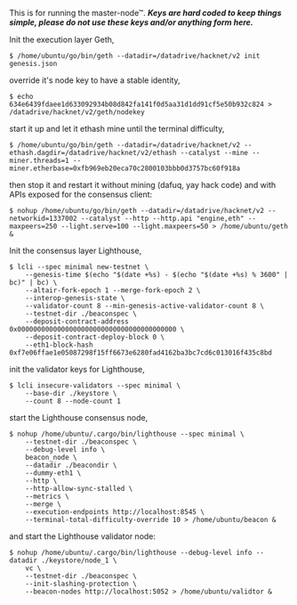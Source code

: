 This is for running the master-node™. ***Keys are hard coded to keep things simple, please do not use these keys and/or anything form here.***

Init the execution layer Geth,

```
$ /home/ubuntu/go/bin/geth --datadir=/datadrive/hacknet/v2 init genesis.json
```

override it's node key to have a stable identity,

```
$ echo 634e6439fdaee1d633092934b08d842fa141f0d5aa31d1dd91cf5e50b932c824 > /datadrive/hacknet/v2/geth/nodekey
```

start it up and let it ethash mine until the terminal difficulty,

```
$ /home/ubuntu/go/bin/geth --datadir=/datadrive/hacknet/v2 --ethash.dagdir=/datadrive/hacknet/v2/ethash --catalyst --mine --miner.threads=1 --miner.etherbase=0xfb969eb20eca70c2800103bbb0d3757bc60f918a
```

then stop it and restart it without mining (dafuq, yay hack code) and with APIs exposed for the consensus client:

```
$ nohup /home/ubuntu/go/bin/geth --datadir=/datadrive/hacknet/v2 --networkid=1337002 --catalyst --http --http.api "engine,eth" --maxpeers=250 --light.serve=100 --light.maxpeers=50 > /home/ubuntu/geth &
```

Init the consensus layer Lighthouse,

```
$ lcli --spec minimal new-testnet \
	--genesis-time $(echo "$(date +%s) - $(echo "$(date +%s) % 3600" | bc)" | bc) \
	--altair-fork-epoch 1 --merge-fork-epoch 2 \
	--interop-genesis-state \
	--validator-count 8 --min-genesis-active-validator-count 8 \
	--testnet-dir ./beaconspec \
	--deposit-contract-address 0x0000000000000000000000000000000000000000 \
	--deposit-contract-deploy-block 0 \
	--eth1-block-hash 0xf7e06ffae1e05087298f15ff6673e6280fad4162ba3bc7cd6c013016f435c8bd
```

init the validator keys for Lighthouse,

```
$ lcli insecure-validators --spec minimal \
	--base-dir ./keystore \
	--count 8 --node-count 1
```

start the Lighthouse consensus node,

```
$ nohup /home/ubuntu/.cargo/bin/lighthouse --spec minimal \
	--testnet-dir ./beaconspec \
	--debug-level info \
	beacon_node \
	--datadir ./beacondir \
	--dummy-eth1 \
	--http \
	--http-allow-sync-stalled \
	--metrics \
	--merge \
	--execution-endpoints http://localhost:8545 \
	--terminal-total-difficulty-override 10 > /home/ubuntu/beacon &
```

and start the Lighthouse validator node:

```
$ nohup /home/ubuntu/.cargo/bin/lighthouse --debug-level info --datadir ./keystore/node_1 \
	vc \
	--testnet-dir ./beaconspec \
	--init-slashing-protection \
	--beacon-nodes http://localhost:5052 > /home/ubuntu/validtor &
```
